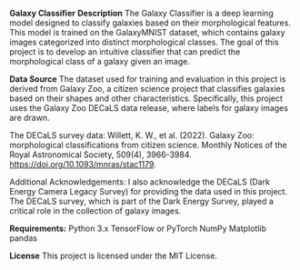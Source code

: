 **Galaxy Classifier**
**Description**
The Galaxy Classifier is a deep learning model designed to classify galaxies based on their morphological features. This model is trained on the GalaxyMNIST dataset, which contains galaxy images categorized into distinct morphological classes. The goal of this project is to develop an intuitive classifier that can predict the morphological class of a galaxy given an image.

**Data Source**
The dataset used for training and evaluation in this project is derived from Galaxy Zoo, a citizen science project that classifies galaxies based on their shapes and other characteristics. Specifically, this project uses the Galaxy Zoo DECaLS data release, where labels for galaxy images are drawn.

The DECaLS survey data: Willett, K. W., et al. (2022). Galaxy Zoo: morphological classifications from citizen science. Monthly Notices of the Royal Astronomical Society, 509(4), 3966-3984. https://doi.org/10.1093/mnras/stac1179.

Additional Acknowledgements: I also acknowledge the DECaLS (Dark Energy Camera Legacy Survey) for providing the data used in this project. The DECaLS survey, which is part of the Dark Energy Survey, played a critical role in the collection of galaxy images.

**Requirements:**
Python 3.x
TensorFlow or PyTorch
NumPy
Matplotlib
pandas

**License**
This project is licensed under the MIT License.
